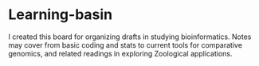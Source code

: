 # Learning-basin
I created this board for organizing drafts in studying bioinformatics. Notes may cover from basic coding and stats to current tools for comparative genomics, and related readings in exploring Zoological applications.
